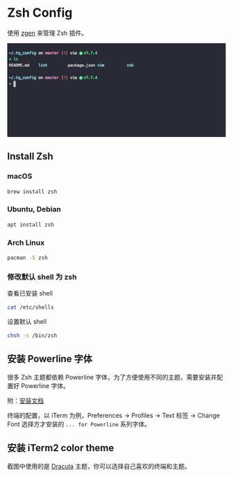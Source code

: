 # Zsh Config

使用 [zgen](https://github.com/tarjoilija/zgen) 来管理 Zsh 插件。

![screenshot](https://github.com/kitian616/config/blob/master/zsh/screenshot.jpg?raw=true)

## Install Zsh

### macOS

```bash
brew install zsh
```

### Ubuntu, Debian

```bash
apt install zsh
```

### Arch Linux

```bash
pacman -S zsh
```

### 修改默认 shell 为 zsh

查看已安装 shell

```bash
cat /etc/shells
```

设置默认 shell

```bash
chsh -s /bin/zsh
```

## 安装 Powerline 字体

很多 Zsh 主题都依赖 Powerline 字体，为了方便使用不同的主题，需要安装并配置好 Powerline 字体。

附：[安装文档](https://github.com/powerline/fonts)

终端的配置，以 iTerm 为例，Preferences -> Profiles -> Text 标签 -> Change Font 选择方才安装的 `... for Powerline` 系列字体。

## 安装 iTerm2 color theme

截图中使用的是 [Dracula](https://draculatheme.com/) 主题，你可以选择自己喜欢的终端和主题。
